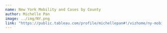 ```yaml
---
name: New York Mobility and Cases by County
author: Michelle Pan
image: ../img/NY.png
link: "https://public.tableau.com/profile/michellepan#!/vizhome/ny-mobility/NewYorkMobilityCasesbyCounty"
---
```

